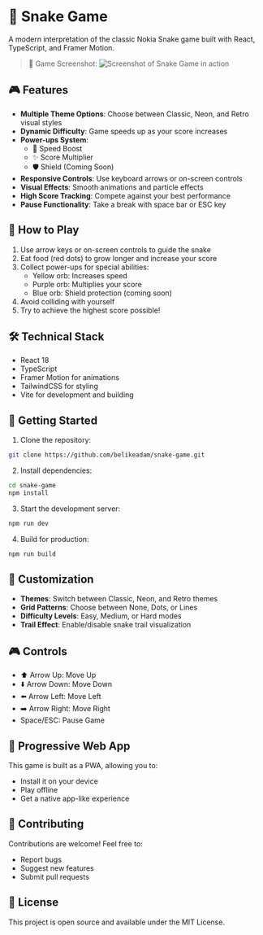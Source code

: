  
# 🐍 Snake Game

A modern interpretation of the classic Nokia Snake game built with React, TypeScript, and Framer Motion.


> 📸 Game Screenshot:
![Screenshot of Snake Game in action](https://i.imgur.com/z6r1p8k.png)

## 🎮 Features

- **Multiple Theme Options**: Choose between Classic, Neon, and Retro visual styles
- **Dynamic Difficulty**: Game speeds up as your score increases
- **Power-ups System**:
  - 🚀 Speed Boost
  - ✨ Score Multiplier
  - 🛡️ Shield (Coming Soon)
- **Responsive Controls**: Use keyboard arrows or on-screen controls
- **Visual Effects**: Smooth animations and particle effects
- **High Score Tracking**: Compete against your best performance
- **Pause Functionality**: Take a break with space bar or ESC key

## 🎯 How to Play

1. Use arrow keys or on-screen controls to guide the snake
2. Eat food (red dots) to grow longer and increase your score
3. Collect power-ups for special abilities:
   - Yellow orb: Increases speed
   - Purple orb: Multiplies your score
   - Blue orb: Shield protection (coming soon)
4. Avoid colliding with yourself
5. Try to achieve the highest score possible!

## 🛠️ Technical Stack

- React 18
- TypeScript
- Framer Motion for animations
- TailwindCSS for styling
- Vite for development and building

## 🚀 Getting Started

1. Clone the repository:
```bash
git clone https://github.com/belikeadam/snake-game.git
```

2. Install dependencies:
```bash
cd snake-game
npm install
```

3. Start the development server:
```bash
npm run dev
```

4. Build for production:
```bash
npm run build
```

## 🎨 Customization

- **Themes**: Switch between Classic, Neon, and Retro themes
- **Grid Patterns**: Choose between None, Dots, or Lines
- **Difficulty Levels**: Easy, Medium, or Hard modes
- **Trail Effect**: Enable/disable snake trail visualization

## 🎮 Controls

- ⬆️ Arrow Up: Move Up
- ⬇️ Arrow Down: Move Down
- ⬅️ Arrow Left: Move Left
- ➡️ Arrow Right: Move Right
- Space/ESC: Pause Game

## 📱 Progressive Web App

This game is built as a PWA, allowing you to:
- Install it on your device
- Play offline
- Get a native app-like experience

## 🤝 Contributing

Contributions are welcome! Feel free to:
- Report bugs
- Suggest new features
- Submit pull requests

## 📜 License

This project is open source and available under the MIT License.
```
 